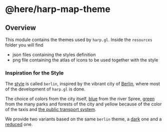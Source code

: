 # @here/harp-map-theme

## Overview

This module contains the themes used by `harp.gl`.
Inside the `resources` folder you will find

* json files containing the styles definition
* png file containing the atlas of icons to be used together with the style

### Inspiration for the Style

The [style](resources/berlin_tilezen_base.json) is called `berlin`, inspired by the vibrant city of [Berlin](https://en.wikipedia.org/wiki/Berlin), where most of the development of `harp.gl` is done.

The choice of colors from the city itself, [blue](https://en.wikipedia.org/wiki/File:Oberbaumbr%C3%BCcke_mit_U-Bahn.jpg) from the river Spree,
[green](https://en.wikipedia.org/wiki/File:Cityscape_Berlin.jpg) from the many parks and forests of the city and
yellow because of the color of the taxis and
[the public transport system](https://en.wikipedia.org/wiki/Berliner_Verkehrsbetriebe).

We provide two variants based on the same `berlin` theme, a [dark](resources/berlin_tilezen_night_reduced.json) one and a [reduced](resources/berlin_tilezen_night_reduced.json) one.
